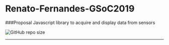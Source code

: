 # Renato-Fernandes-GSoC2019

###Proposal
Javascript library to acquire and display data from sensors

![GitHub repo size](https://img.shields.io/github/repo-size/RenatoFernandesTotti/Renato-Fernandes-GSoC2019.svg)



------